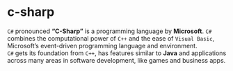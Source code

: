 # c-sharp
`C#` pronounced **“C-Sharp”** is a programming language by **Microsoft**.
`C#` combines the computational power of `C++` and the ease of `Visual Basic`, Microsoft’s event-driven programming language and environment.<br>
`C#` gets its foundation from `C++`, has features similar to **Java** and applications across many areas in software development, like games and business apps.<br>
